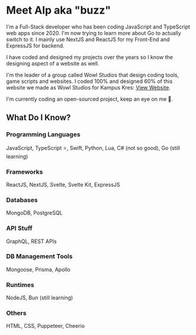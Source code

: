 # Meet Alp aka "buzz"

I'm a Full-Stack developer who has been coding JavaScript and TypeScript web apps since 2020. I'm now trying to learn more about Go to actually switch to it.
I mainly use NextJS and ReactJS for my Front-End and ExpressJS for backend.

I have coded and designed my projects over the years so I know the designing aspect of a website as well.

I'm the leader of a group called Wowl Studios that design coding tools, game scripts and websites.
I coded 100% and designed 60% of this website we made as Wowl Studios for Kampus Kres: [View Website](https://kampuskres.com.tr/).

I'm currently coding an open-sourced project, keep an eye on me 👀.

## What Do I Know?
### Programming Languages
JavaScript, TypeScript ⭐, Swift, Python, Lua, C# (not so good), Go (still learning)
### Frameworks
ReactJS, NextJS, Svelte, Svelte Kit, ExpressJS
### Databases
MongoDB, PostgreSQL
### API Stuff
GraphQL, REST APIs
### DB Management Tools
Mongoose, Prisma, Apollo
### Runtimes
NodeJS, Bun (still learning)
### Others
HTML, CSS, Puppeteer, Cheerio

